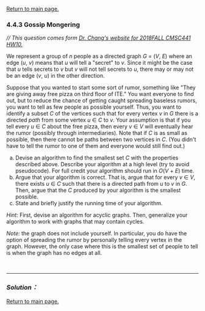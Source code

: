 <a href="../README.md#4.4.3">Return to main page.</a>

### 4.4.3 Gossip Mongering

<i>// This question comes form <a href="https://www.csee.umbc.edu/~chang/cs441/hw/hw10.shtml">Dr. Chang's website for 2018FALL CMSC441 HW10. </a> </i>

We represent a group of <i>n</i> people as a directed graph
<i>G</i> = (<i>V</i>, <i>E</i>) where an edge (<i>u</i>, <i>v</i>)
means that <i>u</i> will tell a "secret" to <i>v</i>. Since
it might be the case that <i>u</i> tells secrets to <i>v</i> but
<i>v</i> will not tell secrets to <i>u</i>, there may or may
not be an edge (<i>v</i>, <i>u</i>) in the other direction.

<P>
Suppose that you wanted to start some sort of rumor, something like
"They are giving away free pizza on third floor of ITE." You want
everyone to find out, but to reduce the chance of getting caught
spreading baseless rumors, you want to tell as few people as possible
yourself.  Thus, you want to identify a subset <i>C</i> of the vertices
such that for every vertex <i>v</i> in <i>G</i> there is a directed
<i>path</i> from some vertex <i>u</i> &isin; <i>C</i> to <i>v</i>.  Your
assumption is that if you tell every <i>u</i> &isin; <i>C</i> about
the free pizza, then every <i>v</i> &isin; <i>V</i> will eventually
hear the rumor (possibly through intermediaries).  Note that if <i>C</i>
is as small as possible, then there cannot be paths between two vertices
in <i>C</i>. (You didn't have to tell the rumor to one of them and
everyone would still find out.)

<OL>
   <LI TYPE="a"> Devise an algorithm to find the smallest
       set <i>C</i> with the properties described above. Describe
       your algorithm at a high level (try to avoid pseudocode).
       For full credit your algorithm should run in <i>O</i>(<i>V</i>
       &plus; <i>E</i>) time.

   <LI TYPE="a"> Argue that your algorithm is correct. That is, argue
       that for every <i>v</i> &isin; <i>V</i>, there exists <i>u</i> &isin; <i>C</i>
       such that there is a directed path from <i>u</i> to <i>v</i> in <i>G</i>.
       Then, argue that the <i>C</i> produced by your algorithm is the
       smallest possible.

   <LI TYPE="a"> State and briefly justify the running time of your
       algorithm.
</OL>

<P>
<i>Hint:</i> First, devise an algorithm for acyclic graphs. Then, generalize
your algorithm to work with graphs that may contain cycles.

<P>
<i>Note:</i> the graph does not include yourself. In particular, you do
have the option of spreading the rumor by personally telling every
vertex in the graph. However, the only case where this is the smallest
set of people to tell is when the graph has no edges at all.

<BR><HR>


</OL>

### ***Solution：***


<a href="../README.md#4.4.3">Return to main page.</a>